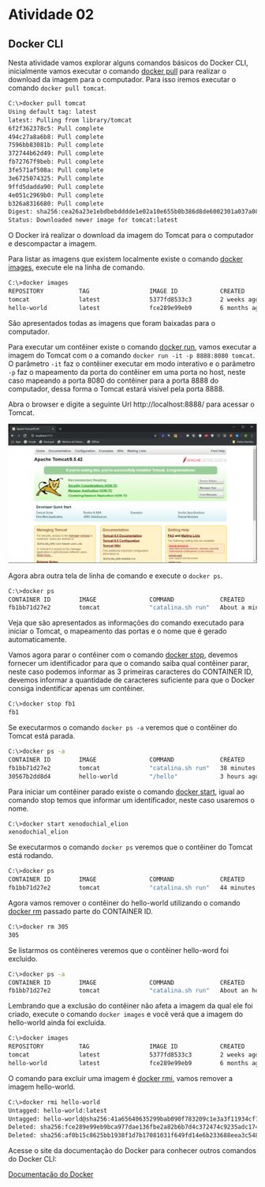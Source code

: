 # Atividade 02

## Docker CLI

Nesta atividade vamos explorar alguns comandos básicos do Docker CLI, inicialmente vamos executar o comando [docker pull](https://docs.docker.com/engine/reference/commandline/pull/) para realizar o download da imagem para o computador. Para isso iremos executar o comando `docker pull tomcat`.

```bash
C:\>docker pull tomcat
Using default tag: latest
latest: Pulling from library/tomcat
6f2f362378c5: Pull complete
494c27a8a6b8: Pull complete
7596bb83081b: Pull complete
372744b62d49: Pull complete
fb72767f9beb: Pull complete
3fe571af508a: Pull complete
3e6725074325: Pull complete
9ffd5dadda90: Pull complete
4e051c2969b0: Pull complete
b326a8316680: Pull complete
Digest: sha256:cea26a23e1ebdbebdddde1e02a10e655b0b386d8de6002301a037a08be87a12f
Status: Downloaded newer image for tomcat:latest
```

O Docker irá realizar o download da imagem do Tomcat para o computador e descompactar a imagem. 

Para listar as imagens que existem localmente existe o comando [docker images](https://docs.docker.com/engine/reference/commandline/images/), execute ele na linha de comando.

```bash
C:\>docker images
REPOSITORY          TAG                 IMAGE ID            CREATED             SIZE
tomcat              latest              5377fd8533c3        2 weeks ago         506MB
hello-world         latest              fce289e99eb9        6 months ago        1.84kB
```
São apresentados todas as imagens que foram baixadas para o computador.

Para executar um contêiner existe o comando [docker run](https://docs.docker.com/engine/reference/commandline/run/), vamos executar a imagem do Tomcat com o a comando `docker run -it -p 8888:8080 tomcat`. O parâmetro `-it` faz o contêiner executar em modo interativo e o parâmetro `-p`  faz o mapeamento da porta do contêiner em uma porta no host, neste caso mapeando a porta 8080 do contêiner para a porta 8888 do computador, dessa forma o Tomcat estará visivel pela porta 8888. 

Abra o browser e digite a seguinte Url http://localhost:8888/ para acessar o Tomcat.

![tela do tomcat](imagens/tomcat.png)



Agora abra outra tela de linha de comando e execute o `docker ps`.

```bash
C:\>docker ps
CONTAINER ID        IMAGE               COMMAND             CREATED              STATUS              PORTS                    NAMES
fb1bb71d27e2        tomcat              "catalina.sh run"   About a minute ago   Up About a minute   0.0.0.0:8888->8080/tcp   xenodochial_elion
```
Veja que são apresentados as informações do comando executado para iniciar o Tomcat, o mapeamento das portas e o nome que é gerado automaticamente.

Vamos agora parar o contêiner com o comando [docker stop](https://docs.docker.com/engine/reference/commandline/stop/), devemos fornecer um identificador para que o comando saiba qual contêiner parar, neste caso podemos informar as 3 primeiras caracteres do CONTAINER ID, devemos informar a quantidade de caracteres suficiente para que o Docker consiga indentificar apenas um contêiner.

```bash
C:\>docker stop fb1
fb1
```
Se executarmos o comando `docker ps -a` veremos que o contêiner do Tomcat está parada.

```bash
C:\>docker ps -a
CONTAINER ID        IMAGE               COMMAND             CREATED             STATUS                            PORTS               NAMES
fb1bb71d27e2        tomcat              "catalina.sh run"   38 minutes ago      Exited (143) About a minute ago                       xenodochial_elion
30567b2dd8d4        hello-world         "/hello"            3 hours ago         Exited (0) 3 hours ago                                trusting_jackson
```

Para iniciar um contêiner parado existe o comando [docker start](https://docs.docker.com/engine/reference/commandline/start/), igual ao comando stop temos que informar um identificador, neste caso usaremos o nome.

```bash
C:\>docker start xenodochial_elion
xenodochial_elion
```

Se executarmos o comando `docker ps` veremos que o contêiner do Tomcat está rodando.

```bash
C:\>docker ps
CONTAINER ID        IMAGE               COMMAND             CREATED             STATUS              PORTS                    NAMES
fb1bb71d27e2        tomcat              "catalina.sh run"   44 minutes ago      Up 20 seconds       0.0.0.0:8888->8080/tcp   xenodochial_elion
```

Agora vamos remover o contêiner do hello-world utilizando o comando [docker rm](https://docs.docker.com/engine/reference/commandline/rm/) passado parte do CONTAINER ID.

```bash
C:\>docker rm 305
305
```

Se listarmos os contêineres veremos que o contêiner hello-word foi excluido.

```bash
C:\>docker ps -a
CONTAINER ID        IMAGE               COMMAND             CREATED             STATUS              PORTS                    NAMES
fb1bb71d27e2        tomcat              "catalina.sh run"   About an hour ago   Up 11 minutes       0.0.0.0:8888->8080/tcp   xenodochial_elion
```

Lembrando que a exclusão do contêiner não afeta a imagem da qual ele foi criado, execute o comando `docker images` e você verá que a imagem do hello-world ainda foi excluída.

```bash
C:\>docker images
REPOSITORY          TAG                 IMAGE ID            CREATED             SIZE
tomcat              latest              5377fd8533c3        2 weeks ago         506MB
hello-world         latest              fce289e99eb9        6 months ago        1.84kB
```

O comando para excluir uma imagem é [docker rmi](https://docs.docker.com/engine/reference/commandline/rmi/), vamos remover a imagem hello-world.

```bash
C:\>docker rmi hello-world
Untagged: hello-world:latest
Untagged: hello-world@sha256:41a65640635299bab090f783209c1e3a3f11934cf7756b09cb2f1e02147c6ed8
Deleted: sha256:fce289e99eb9bca977dae136fbe2a82b6b7d4c372474c9235adc1741675f587e
Deleted: sha256:af0b15c8625bb1938f1d7b17081031f649fd14e6b233688eea3c5483994a66a3
```

Acesse o site da documentação do Docker para conhecer outros comandos do Docker CLI:

[Documentação do Docker](https://docs.docker.com/reference/)
